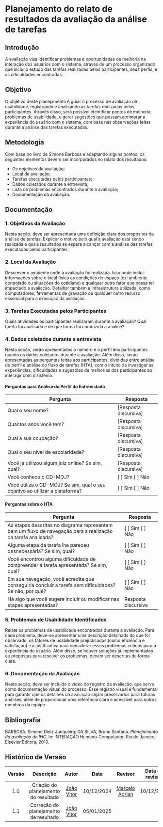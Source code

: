 # Planejamento do relato de resultados da avaliação da análise de tarefas

## Introdução

A avaliação visa identificar problemas e oportunidades de melhoria na interação dos usuários com o sistema, através de um processo organizado que inclui o estudo das tarefas realizadas pelos participantes, seus perfis, e as dificuldades encontradas.

## Objetivo

O objetivo deste planejamento é guiar o processo de avaliação de usabilidade, registrando e analisando as tarefas realizadas pelos participantes. Através disso, será possível identificar pontos de melhoria, problemas de usabilidade, e gerar sugestões que possam aprimorar a experiência do usuário com o sistema, com base nas observações feitas durante a análise das tarefas executadas.

## Metodologia

Com base no livro de Simone Barbosa e adaptando alguns pontos, os seguintes elementos devem ser incorporados no relato dos resultados:

- Os objetivos da avaliação;
- Local da avaliação;
- Tarefas executadas pelos participantes;
- Dados coletados durante a entrevista;
- Lista de problemas encontrados durante a avaliação;
- Documentação da avaliação.

## Documentação

### 1. Objetivos da Avaliação

Nesta seção, deve ser apresentada uma definição clara dos propósitos da análise de tarefas. Explicar o motivo pelo qual a avaliação está sendo realizada e quais resultados se espera alcançar com a análise das tarefas executadas pelos participantes.

### 2. Local da Avaliação

Descrever o ambiente onde a avaliação foi realizada. Isso pode incluir informações sobre o local físico as condições do espaço (ex: ambiente controlado ou situações do cotidiano) e qualquer outro fator que possa ter impactado a avaliação. Detalhar também a infraestrutura utilizada, como computadores, ferramentas de gravação ou qualquer outro recurso essencial para a execução da avaliação.

### 3. Tarefas Executadas pelos Participantes

Quais atividades os participantes realizaram durante a avaliação? Qual tarefa foi analisada e de que forma foi conduzida a análise?

### 4. Dados coletados durante a entrevista

Nesta seção, serão apresentados o número e o perfil dos participantes quanto os dados coletados durante a avaliação. Além disso, serão apresentadas as perguntas feitas aos participantes, divididas entre análise de perfil e análise do fluxo de tarefas (HTA), com o intuito de investigar as experiências, dificuldades e sugestões de melhorias dos participantes ao interagir com o sistema.

#### Perguntas para Análise do Perfil do Entrevistado

| Pergunta | Resposta |
|----------|----------|
| Qual o seu nome? | [Resposta discursiva] |
| Quantos anos você tem? | [Resposta discursiva] |
| Qual a sua ocupação? | [Resposta discursiva] |
| Qual o seu nível de escolaridade? | [Resposta discursiva] |
| Você já utilizou algum juiz online? Se sim, qual? | [Resposta discursiva] |
| Você conhece o CD-MOJ? | [ ] Sim [ ] Não |
| Você utiliza o CD-MOJ? Se sim, qual o seu objetivo ao utilizar a plataforma? | [ ] Sim [ ] Não |

#### Perguntas sobre o HTA

| Pergunta | Resposta |
|----------|----------|
| As etapas descritas no diagrama representam bem um fluxo de navegação para a realização da tarefa analisada? | [ ] Sim [ ] Não |
| Alguma etapa da tarefa lhe pareceu desnecessária? Se sim, qual? | [ ] Sim [ ] Não |
| Você encontrou alguma dificuldade de compreender a tarefa apresentada? Se sim, qual? | [ ] Sim [ ] Não |
| Em sua navegação, você acredita que conseguiria concluir a tarefa sem dificuldades? Se não, por quê? | [ ] Sim [ ] Não |
| Há algo que você sugere incluir ou modificar nas etapas apresentadas? | Resposta discursiva |

### 5. Problemas de Usabilidade Identificados

Relate os problemas de usabilidade encontrados durante a avaliação. Para cada problema, deve-se apresentar uma descrição detalhada do que foi observado, os fatores de usabilidade prejudicados (como eficiência e satisfação) e a justificativa para considerar esses problemas críticos para a experiência do usuário. Além disso, se houver soluções já implementadas ou propostas para resolver os problemas, devem ser descritas de forma clara.

### 6. Documentação da Avaliação

Nesta seção, deve ser incluído o vídeo do registro da avaliação, que serve como documentação visual do processo. Esse registro visual é fundamental para garantir que os detalhes da avaliação sejam preservados para futuras análises, além de proporcionar uma referência clara e acessível para outros membros da equipe.

## Bibliografia

BARBOSA, Simone Diniz Junqueira; DA SILVA, Bruno Santana. *Planejamento da avaliação de IHC*. In: INTERAÇÃO Humano-Computador. Rio de Janeiro: Elsevier Editora, 2010.

## Histórico de Versão

| Versão |               Descrição                |   Autor    |    Data    |    Revisor     | Data de revisão |
| :----: | :------------------------------------: | :--------: | :--------: | :------------: | :-------------: |
|  1.0   | Criação do planejamento do resultado | [João Vitor](https://github.com/Jauzimm) | 10/12/2024 | [Marcelo Adrian](https://github.com/Marcelo-Adrian) | 10/12/2024 |
|  1.1   | Correção do planejamento de resultado | [João Vitor](https://github.com/Jauzimm) | 05/01/2025 |  |  |
